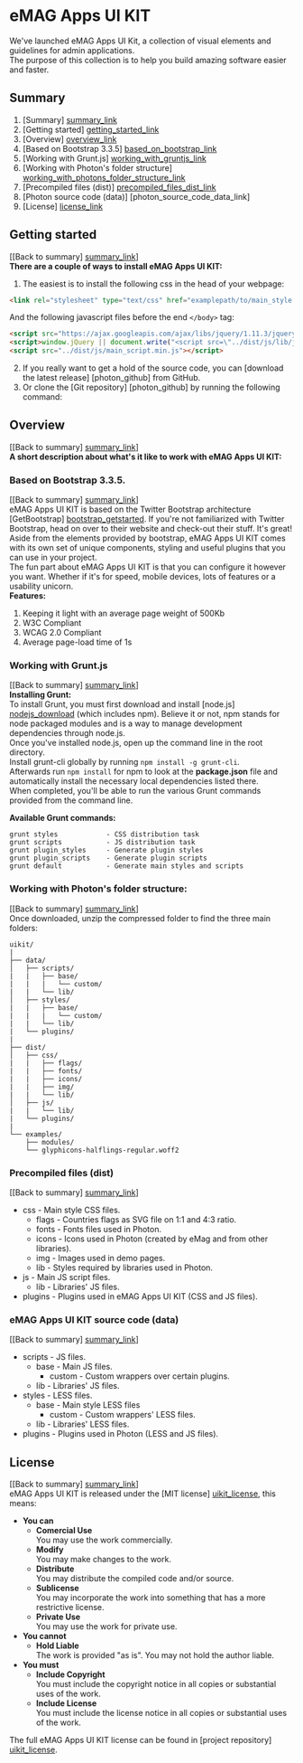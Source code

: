 # eMAG Apps UI KIT

We've launched eMAG Apps UI Kit, a collection of visual elements and guidelines for admin applications.  
The purpose of this collection is to help you build amazing software easier and faster.  

## Summary
1. [Summary] [summary_link]
2. [Getting started] [getting_started_link]
3. [Overview] [overview_link]
  1. [Based on Bootstrap 3.3.5] [based_on_bootstrap_link]
  2. [Working with Grunt.js] [working_with_gruntjs_link]
  3. [Working with Photon's folder structure] [working_with_photons_folder_structure_link]
  4. [Precompiled files (dist)] [precompiled_files_dist_link]
  5. [Photon source code (data)] [photon_source_code_data_link]
4. [License] [license_link]

## Getting started  
[[Back to summary] [summary_link]]  
**There are a couple of ways to install eMAG Apps UI KIT:**  
1. The easiest is to install the following css in the head of your webpage:  
  ```HTML  
<link rel="stylesheet" type="text/css" href="examplepath/to/main_style.min.css">
  ```  
  And the following javascript files before the end ``</body>`` tag:  
  ```HTML  
<script src="https://ajax.googleapis.com/ajax/libs/jquery/1.11.3/jquery.min.js"></script>  
<script>window.jQuery || document.write("<script src=\"../dist/js/lib/jquery-1.11.3.min.js\">"+"<"+"/script>")</script>  
<script src="../dist/js/main_script.min.js"></script>  
  ```  
2. If you really want to get a hold of the source code, you can [download the latest release] [photon_github] from GitHub.
3. Or clone the [Git repository] [photon_github] by running the following command:

## Overview  
[[Back to summary] [summary_link]]  
**A short description about what's it like to work with eMAG Apps UI KIT:**
### Based on Bootstrap 3.3.5.  
[[Back to summary] [summary_link]]  
eMAG Apps UI KIT is based on the Twitter Bootstrap architecture [GetBootstrap] [bootstrap_getstarted]. If you're not familiarized with Twitter Bootstrap, head on over to their website and check-out their stuff. It's great!  
Aside from the elements provided by bootstrap, eMAG Apps UI KIT comes with its own set of unique components, styling and useful plugins that you can use in your project.  
The fun part about eMAG Apps UI KIT is that you can configure it however you want. Whether if it's for speed, mobile devices, lots of features or a usability unicorn.  
**Features:**  
1. Keeping it light with an average page weight of 500Kb  
2. W3C Compliant  
3. WCAG 2.0 Compliant  
4. Average page-load time of 1s  
### Working with Grunt.js  
[[Back to summary] [summary_link]]  
**Installing Grunt:**  
To install Grunt, you must first download and install [node.js] [nodejs_download] (which includes npm). Believe it or not, npm stands for node packaged modules and is a way to manage development dependencies through node.js.  
Once you've installed node.js, open up the command line in the root directory.  
Install grunt-cli globally by running ``npm install -g grunt-cli``.  
Afterwards run ``npm install`` for npm to look at the **package.json** file and automatically install the necessary local dependencies listed there.  
When completed, you'll be able to run the various Grunt commands provided from the command line.  

**Available Grunt commands:**
```
grunt styles            - CSS distribution task
grunt scripts           - JS distribution task
grunt plugin_styles     - Generate plugin styles
grunt plugin_scripts    - Generate plugin scripts
grunt default           - Generate main styles and scripts
```

### Working with Photon's folder structure:  
[[Back to summary] [summary_link]]  
Once downloaded, unzip the compressed folder to find the three main folders:
```
uikit/  
|  
├── data/  
│   ├── scripts/  
|   |   ├── base/  
|   |   |   └── custom/  
|   |   └── lib/  
│   ├── styles/  
|   |   ├── base/  
|   |   |   └── custom/  
|   |   └── lib/  
|   └── plugins/  
|  
├── dist/  
│   ├── css/  
|   |   ├── flags/  
|   |   ├── fonts/  
|   |   ├── icons/  
|   |   ├── img/  
|   |   └── lib/  
│   ├── js/  
|   |   └── lib/  
|   └── plugins/  
|  
└── examples/  
    ├── modules/  
    └── glyphicons-halflings-regular.woff2  
```

### Precompiled files (dist)  
[[Back to summary] [summary_link]]  
- css - Main style CSS files.
    - flags - Countries flags as SVG file on 1:1 and 4:3 ratio.
    - fonts - Fonts files used in Photon.
    - icons - Icons used in Photon (created by eMag and from other libraries).
    - img - Images used in demo pages.
    - lib - Styles required by libraries used in Photon.
- js - Main JS script files.
    - lib - Libraries' JS files.
- plugins - Plugins used in eMAG Apps UI KIT (CSS and JS files).

### eMAG Apps UI KIT source code (data)  
[[Back to summary] [summary_link]]  
- scripts - JS files.
    - base - Main JS files.
        - custom - Custom wrappers over certain plugins.
    - lib - Libraries' JS files.
- styles - LESS files.
    - base - Main style LESS files
        - custom - Custom wrappers' LESS files.
    - lib - Libraries' LESS files.
- plugins - Plugins used in Photon (LESS and JS files).

## License  
[[Back to summary] [summary_link]]  
eMAG Apps UI KIT is released under the [MIT license] [uikit_license], this means:
- **You can**
    - **Comercial Use**  
        You may use the work commercially.
    - **Modify**  
        You may make changes to the work.
    - **Distribute**  
        You may distribute the compiled code and/or source.
    - **Sublicense**  
        You may incorporate the work into something that has a more restrictive license.
    - **Private Use**  
        You may use the work for private use.
- **You cannot**
    - **Hold Liable**  
        The work is provided "as is". You may not hold the author liable.
- **You must**
    - **Include Copyright**  
        You must include the copyright notice in all copies or substantial uses of the work.
    - **Include License**  
        You must include the license notice in all copies or substantial uses of the work.

The full eMAG Apps UI KIT license can be found in [project repository] [uikit_license].


[uikit_github]: https://github.com/eMAGTechLabs/PhotonPowerUIKit
[uikit_license]: https://github.com/eMAGTechLabs/PhotonPowerUIKit/blob/master/LICENSE
[bootstrap_getstarted]: http://getbootstrap.com/getting-started/
[nodejs_download]: https://nodejs.org/en/

[summary_link]: #summary
[getting_started_link]: #getting-started
[overview_link]: #overview
[based_on_bootstrap_link]: #based-on-bootstrap-335
[working_with_gruntjs_link]: #working-with-gruntjs
[working_with_photons_folder_structure_link]: #working-with-photons-folder-structure
[precompiled_files_dist_link]: #precompiled-files-dist
[uikit_source_code_data_link]: #photon-source-code-data
[license_link]: #license
